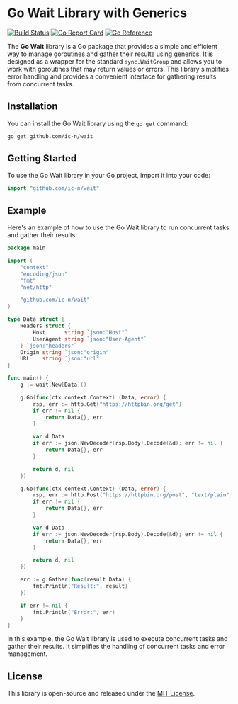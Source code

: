 # Go Wait Library with Generics

[![Build Status](https://github.com/ic-n/wait/workflows/Go/badge.svg)](https://github.com/ic-n/wait/actions)
[![Go Report Card](https://goreportcard.com/badge/github.com/ic-n/wait)](https://goreportcard.com/report/github.com/ic-n/wait)
[![Go Reference](https://pkg.go.dev/badge/github.com/ic-n/wait.svg)](https://pkg.go.dev/github.com/ic-n/wait)

The **Go Wait** library is a Go package that provides a simple and efficient way to manage goroutines and gather their results using generics. It is designed as a wrapper for the standard `sync.WaitGroup` and allows you to work with goroutines that may return values or errors. This library simplifies error handling and provides a convenient interface for gathering results from concurrent tasks.

## Installation

You can install the Go Wait library using the `go get` command:

```bash
go get github.com/ic-n/wait
```

## Getting Started

To use the Go Wait library in your Go project, import it into your code:

```go
import "github.com/ic-n/wait"
```

## Example

Here's an example of how to use the Go Wait library to run concurrent tasks and gather their results:

```go
package main

import (
	"context"
	"encoding/json"
	"fmt"
	"net/http"

	"github.com/ic-n/wait"
)

type Data struct {
	Headers struct {
		Host      string `json:"Host"`
		UserAgent string `json:"User-Agent"`
	} `json:"headers"`
	Origin string `json:"origin"`
	URL    string `json:"url"`
}

func main() {
	g := wait.New[Data]()

	g.Go(func(ctx context.Context) (Data, error) {
		rsp, err := http.Get("https://httpbin.org/get")
		if err != nil {
			return Data{}, err
		}

		var d Data
		if err := json.NewDecoder(rsp.Body).Decode(&d); err != nil {
			return Data{}, err
		}

		return d, nil
	})

	g.Go(func(ctx context.Context) (Data, error) {
		rsp, err := http.Post("https://httpbin.org/post", "text/plain", http.NoBody)
		if err != nil {
			return Data{}, err
		}

		var d Data
		if err := json.NewDecoder(rsp.Body).Decode(&d); err != nil {
			return Data{}, err
		}

		return d, nil
	})

	err := g.Gather(func(result Data) {
		fmt.Println("Result:", result)
	})

	if err != nil {
		fmt.Println("Error:", err)
	}
}
```

In this example, the Go Wait library is used to execute concurrent tasks and gather their results. It simplifies the handling of concurrent tasks and error management.

## License

This library is open-source and released under the [MIT License](LICENSE).
